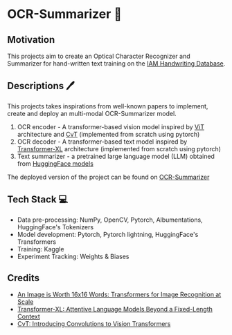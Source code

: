 # OCR-Summarizer 👀

## Motivation
This projects aim to create an Optical Character Recognizer and Summarizer for hand-written text training on the [IAM Handwriting Database](https://fki.tic.heia-fr.ch/databases/iam-handwriting-database).

## Descriptions 🖊️
This projects takes inspirations from well-known papers to implement, create and deploy an multi-modal OCR-Summarizer model.

1. OCR encoder - A transformer-based vision model inspired by [ViT](https://arxiv.org/abs/2010.11929) architecture and [CvT](https://arxiv.org/abs/2103.15808v1) (implemented from scratch using pytorch)
2. OCR decoder - A transformer-based text model inspired by [Transformer-XL](https://arxiv.org/abs/1901.02860) architecture (implemented from scratch using pytorch)
3. Text summarizer - a pretrained large language model (LLM) obtained from [HuggingFace models](https://huggingface.co/models?pipeline_tag=summarization&sort=trending)

The deployed version of the project can be found on [OCR-Summarizer]()

## Tech Stack 💻
- Data pre-processing: NumPy, OpenCV, Pytorch, Albumentations, HuggingFace's Tokenizers
- Model development: Pytorch, Pytorch lightning, HuggingFace's Transformers
- Training: Kaggle
- Experiment Tracking: Weights & Biases
## Credits

- [An Image is Worth 16x16 Words: Transformers for Image Recognition at Scale](https://arxiv.org/abs/2010.11929)
- [Transformer-XL: Attentive Language Models Beyond a Fixed-Length Context](https://arxiv.org/abs/1901.02860)
- [CvT: Introducing Convolutions to Vision Transformers](https://arxiv.org/abs/2103.15808v1)

